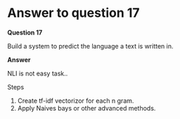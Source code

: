 # Answer to question 17

**Question 17**

Build a system to predict the language a text is written in.

**Answer**

NLI is not easy task..

Steps
1) Create tf-idf vectorizor for each n gram. 
2) Apply Naives bays or other advanced methods. 
